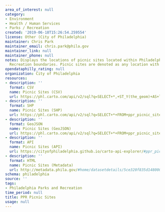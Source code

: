 ```yaml
---
area_of_interest: null
category:
- Environment
- Health / Human Services
- Parks / Recreation
created: '2019-06-18T15:26:54.259554'
license: Other (City of Philadelphia)
maintainer: Chris Park
maintainer_email: chris.park@phila.gov
maintainer_link: null
maintainer_phone: null
notes: Displays the locations of picnic sites located within Philadelphia Parks and
  Recreation boundaries. Picnic sites are denoted as any location with a picnic table.
opendataphilly_rating: null
organization: City of Philadelphia
resources:
- description: ''
  format: CSV
  name: Picnic Sites (CSV)
  url: https://phl.carto.com/api/v2/sql?q=SELECT+*,+ST_Y(the_geom)+AS+lat,+ST_X(the_geom)+AS+lng+FROM+ppr_picnic_sites&filename=ppr_picnic_sites&format=csv&skipfields=cartodb_id,the_geom,the_geom_webmercator
- description: ''
  format: SHP
  name: Picnic Sites (SHP)
  url: https://phl.carto.com/api/v2/sql?q=SELECT+*+FROM+ppr_picnic_sites&filename=ppr_picnic_sites&format=shp&skipfields=cartodb_id
- description: ''
  format: GeoJSON
  name: Picnic Sites (GeoJSON)
  url: https://phl.carto.com/api/v2/sql?q=SELECT+*+FROM+ppr_picnic_sites&filename=ppr_picnic_sites&format=geojson&skipfields=cartodb_id
- description: ''
  format: API
  name: Picnic Sites (API)
  url: https://cityofphiladelphia.github.io/carto-api-explorer/#ppr_picnic_sites
- description: ''
  format: HTML
  name: Picnic Sites (Metadata)
  url: http://metadata.phila.gov/#home/datasetdetails/5ce320f835d1480006084e0a/representationdetails/5ce320f835d1480006084e0e/
schema: philadelphia
source: ''
tags:
- Philadelphia Parks and Recreation
time_period: null
title: PPR Picnic Sites
usage: null
---
```

